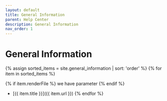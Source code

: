 ```yaml
---
layout: default
title: General Information
parent: Help Center
description: General Information
nav_order: 1
---
```


# General Information

{% assign sorted_items = site.general_information | sort: 'order' %}
{% for item in sorted_items %}

{% if item.renderFile %}
we have parameter
{% endif %}

- [{{ item.title }}]({{ item.url }})
  {% endfor %}
